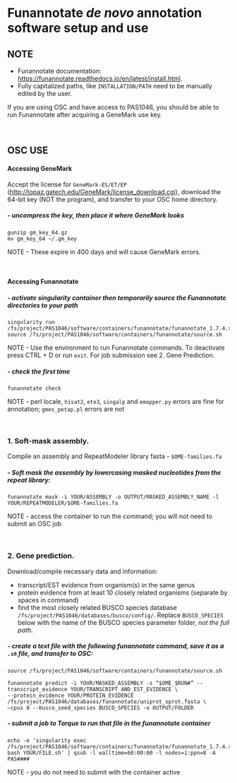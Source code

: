 # Funannotate *de novo* annotation software setup and use

## NOTE 
- Funannotate documentation: https://funannotate.readthedocs.io/en/latest/install.html. 
- Fully capitalized paths, like `INSTALLATION/PATH` need to be manually edited by the user.

If you are using OSC and have access to PAS1046, you should be able to run Funannotate after acquiring a GeneMark use key.

<br />

## OSC USE
#### Accessing GeneMark
Accept the license for `GeneMark-ES/ET/EP` (http://topaz.gatech.edu/GeneMark/license_download.cgi), download the 64-bit key (NOT the program), and transfer to your OSC home directory. 
##### - uncompress the key, then place it where GeneMark looks
```
gunzip gm_key_64.gz
mv gm_key_64 ~/.gm_key
```

NOTE - These expire in 400 days and will cause GeneMark errors.

<br />

#### Accessing Funannotate
##### - activate singularity container then temporarily source the Funannotate directories to your path
```
singularity run /fs/project/PAS1046/software/containers/funannotate/funannotate_1.7.4.sif
source /fs/project/PAS1046/software/containers/funannotate/source.sh
```
NOTE - Use the environment to run Funannotate commands. To deactivate press CTRL + D or run `exit`. For job submission see 2. Gene Prediction.


##### - check the first time
```
funannotate check
```
NOTE - perl locale, `hisat2`, `ete3`, `singalp` and `emapper.py` errors are fine for annotation; `gmes_petap.pl` errors are not

<br />

### 1. Soft-mask assembly. 
Compile an assembly and RepeatModeler library fasta - `$OME-families.fa`

##### - Soft mask the assembly by lowercasing masked nucleotides from the repeat library:
```
funannotate mask -i YOUR/ASSEMBLY -o OUTPUT/MASKED_ASSEMBLY_NAME -l YOUR/REPEATMODELER/$OME-families.fa
```
NOTE - access the container to run the command; you will not need to submit an OSC job

<br />

### 2. Gene prediction. 
Download/compile necessary data and information:
- transcript/EST evidence from organism(s) in the same genus
- protein evidence from at least 10 closely related organisms (separate by spaces in command)
- find the most closely related BUSCO species database `/fs/project/PAS1046/databases/busco/config/`. Replace `BUSCO_SPECIES` below with the name of the BUSCO species parameter folder, *not the full path*.

##### - create a text file with the following funannotate command, save it as a `.sh` file, and transfer to OSC:
```
source /fs/project/PAS1046/software/containers/funannotate/source.sh

funannotate predict -i YOUR/MASKED_ASSEMBLY -s “$OME_$RUN#” --transcript_evidence YOUR/TRANSCRIPT_AND_EST_EVIDENCE \
--protein_evidence YOUR/PROTEIN_EVIDENCE /fs/project/PAS1046/databases/funannotate/uniprot_sprot.fasta \
–cpus 8 --busco_seed_species BUSCO_SPECIES -o OUTPUT/FOLDER
```

##### - submit a job to Torque to run that file in the funannotate container
```
echo -e 'singularity exec /fs/project/PAS1046/software/containers/funannotate/funannotate_1.7.4.sif bash YOUR/FILE.sh' | qsub -l walltime=60:00:00 -l nodes=1:ppn=8 -A PAS####
```
NOTE - you do not need to submit with the container active
